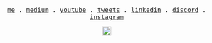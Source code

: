 <p align="center">
  <samp>
    <a href="https://www.delice.dev/">me</a> .
    <a href="https://fatihdelice.medium.com/">medium</a> .
    <a href="https://www.youtube.com/fatihdelice?sub_confirmation=1">youtube</a> .
    <a href="https://twitter.com/fatihdelicetr">tweets</a> .
    <a href="https://www.linkedin.com/in/fatihdelice/">linkedin</a> .
    <a href="https://discord.gg/TD6DxU95TN">discord</a> .
    <a href="https://www.instagram.com/fatihdelicetr/">instagram</a>
  </samp>
</p>
<p align="center">
    <img alt="ViewCount" height="20" src="https://views.whatilearened.today/views/github/fatihdelice/fatihdelice.svg" />
</p>
